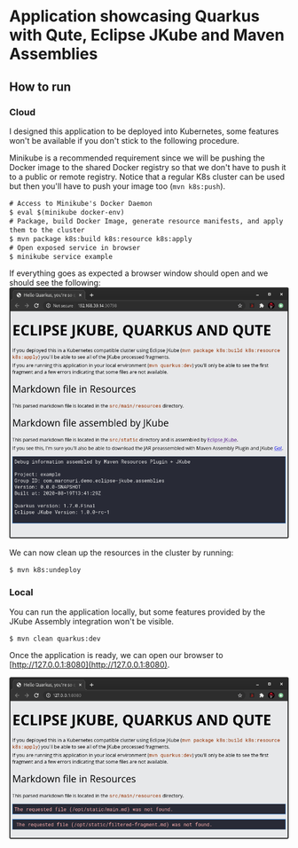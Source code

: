 # Application showcasing Quarkus with Qute, Eclipse JKube and Maven Assemblies

## How to run

### Cloud

I designed this application to be deployed into Kubernetes, some features won't be available
if you don't stick to the following procedure.

Minikube is a recommended requirement since we will be pushing the Docker image to the shared
Docker registry so that we don't have to push it to a public or remote registry. Notice that
a regular K8s cluster can be used but then you'll have to push your image too (`mvn k8s:push`).

```shell script
# Access to Minikube's Docker Daemon
$ eval $(minikube docker-env)
# Package, build Docker Image, generate resource manifests, and apply them to the cluster
$ mvn package k8s:build k8s:resource k8s:apply
# Open exposed service in browser
$ minikube service example
```

If everything goes as expected a browser window should open and we should see the following:
![Browser window displaying main page](doc/main-cloud.png)

We can now clean up the resources in the cluster by running:

```shell script
$ mvn k8s:undeploy
```

### Local

You can run the application locally, but some features provided
by the JKube Assembly integration won't be visible.

```shell script
$ mvn clean quarkus:dev
```

Once the application is ready, we can open our browser to [http://127.0.0.1:8080](http://127.0.0.1:8080).

![Browser window displaying main page](doc/main-local.png)


